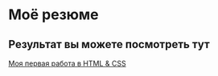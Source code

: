 # Моё резюме

## Результат вы можете посмотреть тут

[Моя первая работа в HTML & CSS](https://elli6612.github.io/resume1/)

